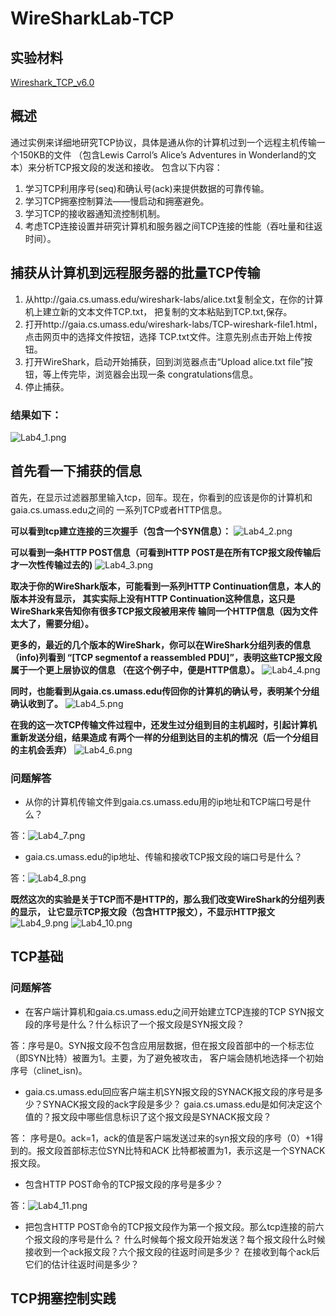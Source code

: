 # WireSharkLab-TCP

## 实验材料
[Wireshark_TCP_v6.0](Wireshark_TCP_v6.0.pdf)

## 概述
  通过实例来详细地研究TCP协议，具体是通从你的计算机过到一个远程主机传输一个150KB的文件
  （包含Lewis Carrol’s Alice’s Adventures in Wonderland的文本）来分析TCP报文段的发送和接收。
  包含以下内容：
  
1. 学习TCP利用序号(seq)和确认号(ack)来提供数据的可靠传输。
2. 学习TCP拥塞控制算法——慢启动和拥塞避免。
3. 学习TCP的接收器通知流控制机制。
4. 考虑TCP连接设置并研究计算机和服务器之间TCP连接的性能（吞吐量和往返时间）。

## 捕获从计算机到远程服务器的批量TCP传输

1. 从http://gaia.cs.umass.edu/wireshark-labs/alice.txt复制全文，在你的计算机上建立新的文本文件TCP.txt，
把复制的文本粘贴到TCP.txt,保存。
2. 打开http://gaia.cs.umass.edu/wireshark-labs/TCP-wireshark-file1.html，点击网页中的选择文件按钮，选择
TCP.txt文件。注意先别点击开始上传按钮。
3. 打开WireShark，启动开始捕获，回到浏览器点击“Upload alice.txt file”按钮，等上传完毕，浏览器会出现一条
congratulations信息。
4. 停止捕获。

### 结果如下：
![Lab4_1.png](../img/Lab4_1.png)

## 首先看一下捕获的信息

  首先，在显示过滤器那里输入tcp，回车。现在，你看到的应该是你的计算机和gaia.cs.umass.edu之间的
  一系列TCP或者HTTP信息。
  
  **可以看到tcp建立连接的三次握手（包含一个SYN信息）：**
![Lab4_2.png](../img/Lab4_2.png)
  
  **可以看到一条HTTP POST信息（可看到HTTP POST是在所有TCP报文段传输后才一次性传输过去的)**
![Lab4_3.png](../img/Lab4_3.png)

  **取决于你的WireShark版本，可能看到一系列HTTP Continuation信息，本人的版本并没有显示，
  其实实际上没有HTTP Continuation这种信息，这只是WireShark来告知你有很多TCP报文段被用来传
  输同一个HTTP信息（因为文件太大了，需要分组）。**
  
  **更多的，最近的几个版本的WireShark，你可以在WireShark分组列表的信息（info)列看到
  “[TCP segmentof a reassembled PDU]”，表明这些TCP报文段属于一个更上层协议的信息
  （在这个例子中，便是HTTP信息）。**
![Lab4_4.png](../img/Lab4_4.png)
  
  **同时，也能看到从gaia.cs.umass.edu传回你的计算机的确认号，表明某个分组确认收到了。**
![Lab4_5.png](../img/Lab4_5.png)

  **在我的这一次TCP传输文件过程中，还发生过分组到目的主机超时，引起计算机重新发送分组，结果造成
  有两个一样的分组到达目的主机的情况（后一个分组目的主机会丢弃）**
![Lab4_6.png](../img/Lab4_6.png)

### 问题解答

+ 从你的计算机传输文件到gaia.cs.umass.edu用的ip地址和TCP端口号是什么？

答：![Lab4_7.png](../img/Lab4_7.png)

+ gaia.cs.umass.edu的ip地址、传输和接收TCP报文段的端口号是什么？

答：![Lab4_8.png](../img/Lab4_8.png)

  **既然这次的实验是关于TCP而不是HTTP的，那么我们改变WireShark的分组列表的显示，
  让它显示TCP报文段（包含HTTP报文），不显示HTTP报文**
  ![Lab4_9.png](../img/Lab4_9.png)
![Lab4_10.png](../img/Lab4_10.png)

## TCP基础

### 问题解答

+ 在客户端计算机和gaia.cs.umass.edu之间开始建立TCP连接的TCP SYN报文段的序号是什么？什么标识了一个报文段是SYN报文段？

答：序号是0。SYN报文段不包含应用层数据，但在报文段首部中的一个标志位（即SYN比特）被置为1。主要，为了避免被攻击，
客户端会随机地选择一个初始序号（clinet_isn)。

+ gaia.cs.umass.edu回应客户端主机SYN报文段的SYNACK报文段的序号是多少？SYNACK报文段的ack字段是多少？
gaia.cs.umass.edu是如何决定这个值的？报文段中哪些信息标识了这个报文段是SYNACK报文段？

答： 序号是0。ack=1，ack的值是客户端发送过来的syn报文段的序号（0）+1得到的。报文段首部标志位SYN比特和ACK
比特都被置为1，表示这是一个SYNACK报文段。

+ 包含HTTP POST命令的TCP报文段的序号是多少？

答：![Lab4_11.png](../img/Lab4_11.png)

+ 把包含HTTP POST命令的TCP报文段作为第一个报文段。那么tcp连接的前六个报文段的序号是什么？
  什么时候每个报文段开始发送？每个报文段什么时候接收到一个ack报文段？六个报文段的往返时间是多少？
  在接收到每个ack后它们的估计往返时间是多少？
  
## TCP拥塞控制实践

